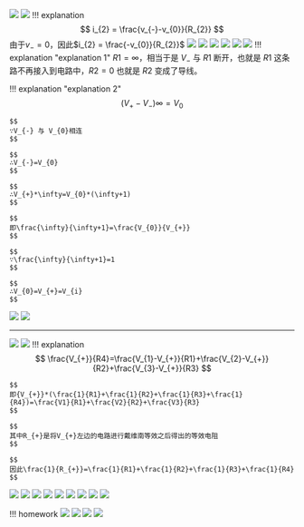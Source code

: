 ![](附件/Pasted%20image%2020251030171432.png)
![](附件/Pasted%20image%2020251030171453.png)
!!! explanation
    $$
    i_{2} = \frac{v_{-}-v_{0}}{R_{2}}
    $$
    由于$v_{-} = 0$，因此$i_{2} = \frac{-v_{0}}{R_{2}}$
![](附件/Pasted%20image%2020251030171516.png)
![](附件/Pasted%20image%2020251030171658.png)
![](附件/Pasted%20image%2020251030171716.png)
![](附件/Pasted%20image%2020251030171735.png)
![](附件/Pasted%20image%2020251030171800.png)
![](附件/Pasted%20image%2020251030171817.png)
!!! explanation "explanation 1"
    $R1 = \infty$，相当于是 $V_{-}$ 与 $R1$ 断开，也就是 $R1$ 这条路不再接入到电路中，$R2 = 0$ 也就是 $R2$ 变成了导线。
    
!!! explanation "explanation 2"
    $$
    (V_{+} - V_{-})\infty= V_{0}
    $$
    
    $$
    ∵V_{-} 与 V_{0}相连
    $$
    
    $$
    ∴V_{-}=V_{0}
    $$
    
    $$
    ∴V_{+}*\infty=V_{0}*(\infty+1)
    $$
    
    $$
    即\frac{\infty}{\infty+1}=\frac{V_{0}}{V_{+}}
    $$
    
    $$
    ∵\frac{\infty}{\infty+1}=1
    $$
    
    $$
    ∴V_{0}=V_{+}=V_{i}
    $$
    
![](附件/Pasted%20image%2020251030171926.png)
![](附件/Pasted%20image%2020251030172241.png)

---

![](附件/Pasted%20image%2020251030172303.png)
![](附件/Pasted%20image%2020251030172320.png)
!!! explanation
    $$
    \frac{V_{+}}{R4}=\frac{V_{1}-V_{+}}{R1}+\frac{V_{2}-V_{+}}{R2}+\frac{V_{3}-V_{+}}{R3}
    $$
    
    $$
    即{V_{+}}*(\frac{1}{R1}+\frac{1}{R2}+\frac{1}{R3}+\frac{1}{R4})=\frac{V1}{R1}+\frac{V2}{R2}+\frac{V3}{R3}
    $$
    
    $$
    其中R_{+}是将V_{+}左边的电路进行戴维南等效之后得出的等效电阻
    $$
    
    $$
    因此\frac{1}{R_{+}}=\frac{1}{R1}+\frac{1}{R2}+\frac{1}{R3}+\frac{1}{R4}
    $$
![](附件/Pasted%20image%2020251030172340.png)
![](附件/Pasted%20image%2020251030172400.png)
![](附件/Pasted%20image%2020251030172423.png)
![](附件/Pasted%20image%2020251030172441.png)
![](附件/Pasted%20image%2020251030172457.png)
![](附件/Pasted%20image%2020251030172513.png)
![](附件/Pasted%20image%2020251030172531.png)
![](附件/Pasted%20image%2020251030172549.png)
![](附件/Pasted%20image%2020251030172608.png)

!!! homework
    ![](附件/Pasted%20image%2020251101191323.png)
    ![](附件/Pasted%20image%2020251101191402.png)
    ![](附件/Pasted%20image%2020251101191422.png)
    ![](附件/Pasted%20image%2020251101191521.png)
    